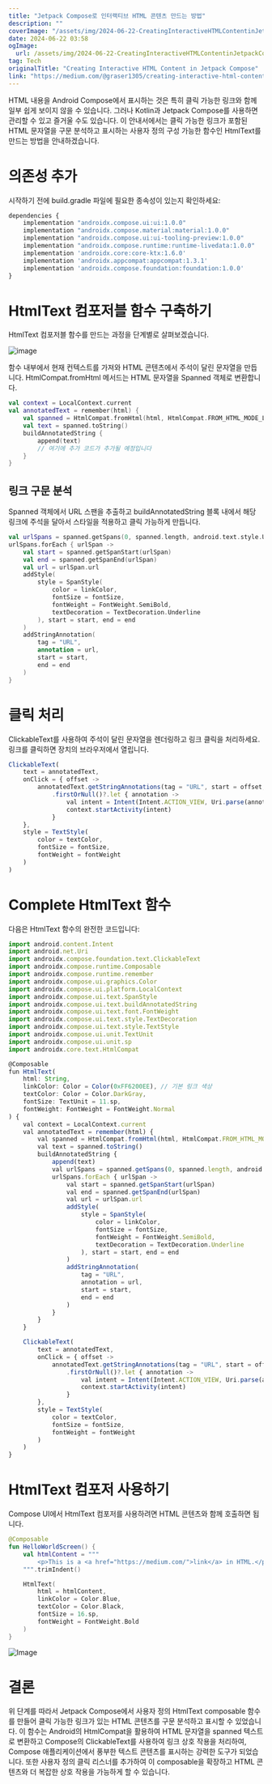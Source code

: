 ```yaml
---
title: "Jetpack Compose로 인터랙티브 HTML 콘텐츠 만드는 방법"
description: ""
coverImage: "/assets/img/2024-06-22-CreatingInteractiveHTMLContentinJetpackCompose_0.png"
date: 2024-06-22 03:58
ogImage: 
  url: /assets/img/2024-06-22-CreatingInteractiveHTMLContentinJetpackCompose_0.png
tag: Tech
originalTitle: "Creating Interactive HTML Content in Jetpack Compose"
link: "https://medium.com/@graser1305/creating-interactive-html-content-in-jetpack-compose-7f7e929152f3"
---
```



HTML 내용을 Android Compose에서 표시하는 것은 특히 클릭 가능한 링크와 함께 일부 쉽게 보이지 않을 수 있습니다. 그러나 Kotlin과 Jetpack Compose를 사용하면 관리할 수 있고 즐거울 수도 있습니다. 이 안내서에서는 클릭 가능한 링크가 포함된 HTML 문자열을 구문 분석하고 표시하는 사용자 정의 구성 가능한 함수인 HtmlText를 만드는 방법을 안내하겠습니다.

# 의존성 추가

시작하기 전에 build.gradle 파일에 필요한 종속성이 있는지 확인하세요:

```js
dependencies {
    implementation "androidx.compose.ui:ui:1.0.0"
    implementation "androidx.compose.material:material:1.0.0"
    implementation "androidx.compose.ui:ui-tooling-preview:1.0.0"
    implementation "androidx.compose.runtime:runtime-livedata:1.0.0"
    implementation 'androidx.core:core-ktx:1.6.0'
    implementation 'androidx.appcompat:appcompat:1.3.1'
    implementation 'androidx.compose.foundation:foundation:1.0.0'
}
```

<div class="content-ad"></div>

# HtmlText 컴포저블 함수 구축하기

HtmlText 컴포저블 함수를 만드는 과정을 단계별로 살펴보겠습니다.

![image](/assets/img/2024-06-22-CreatingInteractiveHTMLContentinJetpackCompose_0.png)

함수 내부에서 현재 컨텍스트를 가져와 HTML 콘텐츠에서 주석이 달린 문자열을 만듭니다. HtmlCompat.fromHtml 메서드는 HTML 문자열을 Spanned 객체로 변환합니다.

<div class="content-ad"></div>

```kotlin
val context = LocalContext.current
val annotatedText = remember(html) {
    val spanned = HtmlCompat.fromHtml(html, HtmlCompat.FROM_HTML_MODE_LEGACY)
    val text = spanned.toString()
    buildAnnotatedString {
        append(text)
        // 여기에 추가 코드가 추가될 예정입니다
    }
}
```

## 링크 구문 분석

Spanned 객체에서 URL 스팬을 추출하고 buildAnnotatedString 블록 내에서 해당 링크에 주석을 달아서 스타일을 적용하고 클릭 가능하게 만듭니다.

```kotlin
val urlSpans = spanned.getSpans(0, spanned.length, android.text.style.URLSpan::class.java)
urlSpans.forEach { urlSpan ->
    val start = spanned.getSpanStart(urlSpan)
    val end = spanned.getSpanEnd(urlSpan)
    val url = urlSpan.url
    addStyle(
        style = SpanStyle(
            color = linkColor,
            fontSize = fontSize,
            fontWeight = FontWeight.SemiBold,
            textDecoration = TextDecoration.Underline
        ), start = start, end = end
    )
    addStringAnnotation(
        tag = "URL",
        annotation = url,
        start = start,
        end = end
    )
}
```

<div class="content-ad"></div>

# 클릭 처리

ClickableText를 사용하여 주석이 달린 문자열을 렌더링하고 링크 클릭을 처리하세요. 링크를 클릭하면 장치의 브라우저에서 열립니다.

```js
ClickableText(
    text = annotatedText,
    onClick = { offset ->
        annotatedText.getStringAnnotations(tag = "URL", start = offset, end = offset)
            .firstOrNull()?.let { annotation ->
                val intent = Intent(Intent.ACTION_VIEW, Uri.parse(annotation.item))
                context.startActivity(intent)
            }
    },
    style = TextStyle(
        color = textColor,
        fontSize = fontSize,
        fontWeight = fontWeight
    )
)
```

# Complete HtmlText 함수

<div class="content-ad"></div>

다음은 HtmlText 함수의 완전한 코드입니다:

```js
import android.content.Intent
import android.net.Uri
import androidx.compose.foundation.text.ClickableText
import androidx.compose.runtime.Composable
import androidx.compose.runtime.remember
import androidx.compose.ui.graphics.Color
import androidx.compose.ui.platform.LocalContext
import androidx.compose.ui.text.SpanStyle
import androidx.compose.ui.text.buildAnnotatedString
import androidx.compose.ui.text.font.FontWeight
import androidx.compose.ui.text.style.TextDecoration
import androidx.compose.ui.text.style.TextStyle
import androidx.compose.ui.unit.TextUnit
import androidx.compose.ui.unit.sp
import androidx.core.text.HtmlCompat

@Composable
fun HtmlText(
    html: String,
    linkColor: Color = Color(0xFF6200EE), // 기본 링크 색상
    textColor: Color = Color.DarkGray,
    fontSize: TextUnit = 11.sp,
    fontWeight: FontWeight = FontWeight.Normal
) {
    val context = LocalContext.current
    val annotatedText = remember(html) {
        val spanned = HtmlCompat.fromHtml(html, HtmlCompat.FROM_HTML_MODE_LEGACY)
        val text = spanned.toString()
        buildAnnotatedString {
            append(text)
            val urlSpans = spanned.getSpans(0, spanned.length, android.text.style.URLSpan::class.java)
            urlSpans.forEach { urlSpan ->
                val start = spanned.getSpanStart(urlSpan)
                val end = spanned.getSpanEnd(urlSpan)
                val url = urlSpan.url
                addStyle(
                    style = SpanStyle(
                        color = linkColor,
                        fontSize = fontSize,
                        fontWeight = FontWeight.SemiBold,
                        textDecoration = TextDecoration.Underline
                    ), start = start, end = end
                )
                addStringAnnotation(
                    tag = "URL",
                    annotation = url,
                    start = start,
                    end = end
                )
            }
        }
    }

    ClickableText(
        text = annotatedText,
        onClick = { offset ->
            annotatedText.getStringAnnotations(tag = "URL", start = offset, end = offset)
                .firstOrNull()?.let { annotation ->
                    val intent = Intent(Intent.ACTION_VIEW, Uri.parse(annotation.item))
                    context.startActivity(intent)
                }
        },
        style = TextStyle(
            color = textColor,
            fontSize = fontSize,
            fontWeight = fontWeight
        )
    )
}
```

# HtmlText 컴포저 사용하기

Compose UI에서 HtmlText 컴포저를 사용하려면 HTML 콘텐츠와 함께 호출하면 됩니다.

<div class="content-ad"></div>

```kotlin
@Composable
fun HelloWorldScreen() {
    val htmlContent = """
        <p>This is a <a href="https://medium.com/">link</a> in HTML.</p>
    """.trimIndent()

    HtmlText(
        html = htmlContent,
        linkColor = Color.Blue,
        textColor = Color.Black,
        fontSize = 16.sp,
        fontWeight = FontWeight.Bold
    )
}
```

![Image](/assets/img/2024-06-22-CreatingInteractiveHTMLContentinJetpackCompose_1.png)

# 결론

위 단계를 따라서 Jetpack Compose에서 사용자 정의 HtmlText composable 함수를 만들어 클릭 가능한 링크가 있는 HTML 콘텐츠를 구문 분석하고 표시할 수 있었습니다. 이 함수는 Android의 HtmlCompat을 활용하여 HTML 문자열을 spanned 텍스트로 변환하고 Compose의 ClickableText를 사용하여 링크 상호 작용을 처리하여, Compose 애플리케이션에서 풍부한 텍스트 콘텐츠를 표시하는 강력한 도구가 되었습니다. 또한 사용자 정의 클릭 리스너를 추가하여 이 composable을 확장하고 HTML 콘텐츠와 더 복잡한 상호 작용을 가능하게 할 수 있습니다.
